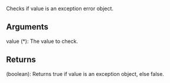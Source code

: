 Checks if value is an exception error object.


## Arguments
value (*): The value to check.


## Returns
(boolean): Returns true if value is an exception object, else false.
